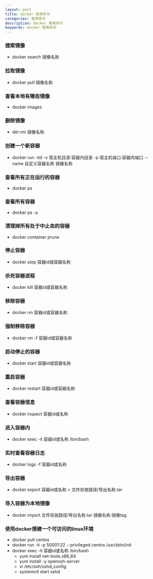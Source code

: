 ```yaml
---
layout: post
title: docker 常用命令
categories: 常用命令
description: docker 常用命令
keywords: docker 常用命令
---
```


### 搜索镜像
- docker search 镜像名称

### 拉取镜像
- docker pull 镜像名称

### 查看本地有哪些镜像
- docker images

### 删除镜像
- del rmi 镜像名称

### 创建一个新容器
- docker run -itd -v 宿主机目录:容器内目录 -p 宿主机端口:容器内端口 --name 自定义容器名称 镜像名称

### 查看所有正在运行的容器
- docker ps

### 查看所有容器
- docker ps -a

### 清理掉所有处于中止态的容器
- docker container prune

### 停止容器
- docker stop 容器id或容器名称

### 杀死容器进程
- docker kill 容器id或容器名称

### 移除容器
- docker rm 容器id或容器名称

### 强制移除容器
- docker rm -f 容器id或容器名称

### 启动停止的容器
- docker start 容器id或容器名称

### 重启容器
- docker restart 容器id或容器名称

### 查看容器信息
- docker inspect 容器id或名称

### 进入容器内
- docker exec -it 容器id或名称 /bin/bash

### 实时查看容器日志
- docker logs -f 容器id或名称

### 导出容器
- docker export 容器id或名称 > 文件存放路径/导出名称.tar

### 导入容器为本地镜像
- docker import 文件存放路径/导出名称.tar 镜像名称:镜像tag

### 使用docker搭建一个可访问的linux环境
- docker pull centos
- docker run -it -p 50001:22 --privileged centos /usr/sbin/init
- docker exec -it 容器id或名称 /bin/bash
  - yum install net-tools.x86_64
  - yum install -y openssh-server
  - vi /etc/ssh/sshd_config
  - systemctl start sshd
